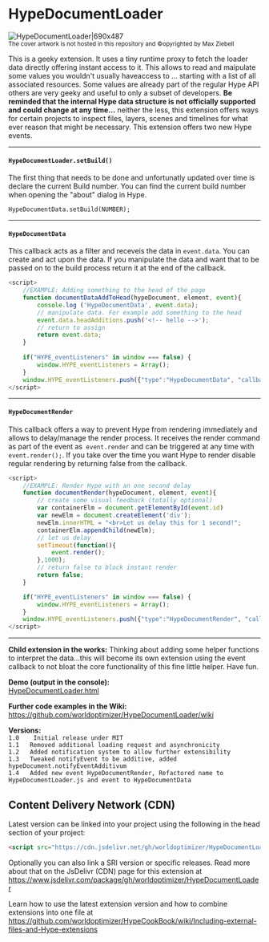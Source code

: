 # HypeDocumentLoader
![HypeDocumentLoader|690x487](https://playground.maxziebell.de/Hype/DocumentLoader/HypeDocumentLoader.jpg)   
<sup>The cover artwork is not hosted in this repository and &copy;opyrighted by Max Ziebell</sup>

This is a geeky extension. It uses a tiny runtime proxy to fetch the loader data directly offering instant access to it. This allows to read and maipulate some values you wouldn't usually haveaccess to … starting with a list of all associated resources. Some values are already part of the regular Hype API others are very geeky and useful to only a subset of developers. **Be reminded that the internal Hype data structure is not officially supported and could change at any time…** neither the less, this extension offers ways for certain projects to inspect files, layers, scenes and timelines for what ever reason that might be necessary. This extension offers two new Hype events.

---

#### `HypeDocumentLoader.setBuild()`
The first thing that needs to be done and unfortunatly updated over time is declare the current Build number. You can find the current build number when opening the "about" dialog in Hype.

```
HypeDocumentData.setBuild(NUMBER);
```

---

#### `HypeDocumentData`
This callback acts as a filter and receveis the data in `event.data`. You can create and act upon the data. If you manipulate the data and want that to be passed on to the build process return it at the end of the callback.
```javascript
<script>	
	//EXAMPLE: Adding something to the head of the page
	function documentDataAddToHead(hypeDocument, element, event){
		console.log ('HypeDocumentData', event.data);
		// manipulate data. For example add something to the head 
		event.data.headAdditions.push('<!-- hello -->');
		// return to assign
		return event.data;
	}
	
	if("HYPE_eventListeners" in window === false) { 
		window.HYPE_eventListeners = Array();
	}
	window.HYPE_eventListeners.push({"type":"HypeDocumentData", "callback":documentDataAddToHead});
</script>
```

---

#### `HypeDocumentRender`
This callback offers a way to prevent Hype from rendering immediately and allows to delay/manage the render process. It receives the render command as part of the event as` event.render` and can be triggered at any time with `event.render();`. If you take over the time you want Hype to render disable regular rendering by returning false from the callback.
```javascript
<script>	
	//EXAMPLE: Render Hype with an one second delay
	function documentRender(hypeDocument, element, event){
		// create some visual feedback (totally optional)
		var containerElm = document.getElementById(event.id)
		var newElm = document.createElement('div');
		newElm.innerHTML = "<br>Let us delay this for 1 second!";
		containerElm.appendChild(newElm);
		// let us delay
		setTimeout(function(){
			event.render();
		},1000);
		// return false to block instant render
		return false;
	}

	if("HYPE_eventListeners" in window === false) { 
		window.HYPE_eventListeners = Array();
	}
	window.HYPE_eventListeners.push({"type":"HypeDocumentRender", "callback":documentRender});
</script>
```

---

**Child extension in the works:** Thinking about adding some helper functions to interpret the data...this will become its own extension using the event callback to not bloat the core functionality of this fine little helper. Have fun.

**Demo (output in the console):**  
[HypeDocumentLoader.html](https://playground.maxziebell.de/Hype/DocumentLoader/HypeDocumentLoader.html)

**Further code examples in the Wiki:**  
https://github.com/worldoptimizer/HypeDocumentLoader/wiki

**Versions:**\
`1.0	Initial release under MIT`  
`1.1   Removed additional loading request and asynchronicity`  
`1.2   Added notification system to allow further extensibility`  
`1.3   Tweaked notifyEvent to be additive, added hypeDocument.notifyEventAdditivum`  
`1.4   Added new event HypeDocumentRender, Refactored name to HypeDocumentLoader.js and event to HypeDocumentData`

Content Delivery Network (CDN)
--
Latest version can be linked into your project using the following in the head section of your project:
```html
<script src="https://cdn.jsdelivr.net/gh/worldoptimizer/HypeDocumentLoader/HypeDocumentLoader.min.js"></script>
```

Optionally you can also link a SRI version or specific releases. 
Read more about that on the JsDelivr (CDN) page for this extension at https://www.jsdelivr.com/package/gh/worldoptimizer/HypeDocumentLoader

Learn how to use the latest extension version and how to combine extensions into one file at
https://github.com/worldoptimizer/HypeCookBook/wiki/Including-external-files-and-Hype-extensions
